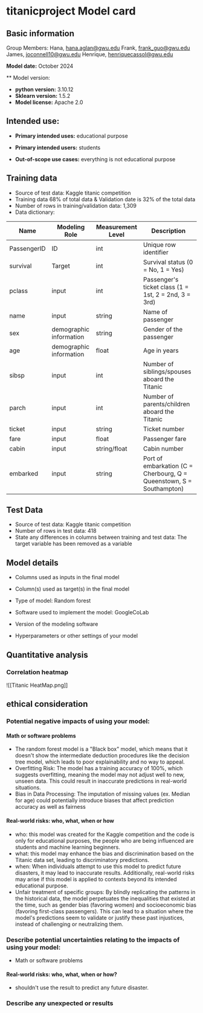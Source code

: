 # titanicproject Model card 

## Basic information 
Group Members:
Hana, hana.aglan@gwu.edu
Frank, frank_guo@gwu.edu
James, joconnell10@gwu.edu
Henrique, henriquecassol@gwu.edu

**Model date:** October 2024

** Model version:
- **python version:** 3.10.12
- **Sklearn version:** 1.5.2
- **Model license:** Apache 2.0

## Intended use:

- **Primary intended uses:** educational purpose

- **Primary intended users:** students 

- **Out-of-scope use cases:** everything is not educational purpose 

## Training data 
- Source of test data: Kaggle titanic competition
- Training data 68% of total data & Validation date is 32% of the total data
- Number of rows in training/validation data: 1,309
- Data dictionary:

| **Name**     | **Modeling Role** | **Measurement Level** | **Description**                                             |
|--------------|-------------------|-----------------------|-------------------------------------------------------------|
| PassengerID  | ID                 | int                   | Unique row identifier                            | 
| survival     | Target             | int                   | Survival status (0 = No, 1 = Yes)                           |
| pclass       | input          | int                   | Passenger's ticket class (1 = 1st, 2 = 2nd, 3 = 3rd)        |
| name         | input          | string                | Name of passenger       | 
| sex          | demographic information          | string                | Gender of the passenger                       |
| age          | demographic information          | float                  | Age in years                                  |
| sibsp        | input          | int                 | Number of siblings/spouses aboard the Titanic               |
| parch        | input          | int                   | Number of parents/children aboard the Titanic               |
| ticket       | input          | string                   | Ticket number                                               |
| fare         | input          | float                | Passenger fare                                              |
| cabin        | input          | string/float               | Cabin number                                                |
| embarked     | input          | string               | Port of embarkation (C = Cherbourg, Q = Queenstown, S = Southampton) |


## Test Data
- Source of test data: Kaggle titanic competition 
- Number of rows in test data: 418
- State any differences in columns between training and test data: The target variable has been removed as a variable

## Model details 
- Columns used as inputs in the final model


- Column(s) used as target(s) in the final model

- Type of model: Random forest 
- Software used to implement the model: GoogleCoLab
- Version of the modeling software

- Hyperparameters or other settings of your model





## Quantitative analysis 

### Correlation heatmap

![[Titanic HeatMap.png]]

## ethical consideration 

### Potential negative impacts of using your model:

#### Math or software problems
- The random forest model is a "Black box" model, which means that it doesn't show the intermediate deduction procedures like the decision tree model, which leads to poor explainability and no way to appeal.
- Overfitting Risk: The model has a training accuracy of 100%, which suggests overfitting, meaning the model may not adjust well to new, unseen data. This could result in inaccurate predictions in real-world situations. 
- Bias in Data Processing: The imputation of missing values (ex. Median for age) could potentially introduce biases that affect prediction accuracy as well as fairness

#### Real-world risks: who, what, when or how
- who: this model was created for the Kaggle competition and the code is only for educational purposes, the people who are being influenced are students and machine learning beginners.
- what: this model may enhance the bias and discrimination based on the Titanic data set, leading to discriminatory predictions.
- when: When individuals attempt to use this model to predict future disasters, it may lead to inaccurate results. Additionally, real-world risks may arise if this model is applied to contexts beyond its intended educational purpose.
- Unfair treatment of specific groups: By blindly replicating the patterns in the historical data, the model perpetuates the inequalities that existed at the time, such as gender bias (favoring women) and socioeconomic bias (favoring first-class passengers). This can lead to a situation where the model's predictions seem to validate or justify these past injustices, instead of challenging or neutralizing them.

### Describe potential uncertainties relating to the impacts of using your model:
- Math or software problems
#### Real-world risks: who, what, when or how?

- shouldn't use the result to predict any future disaster. 
### Describe any unexpected or results

